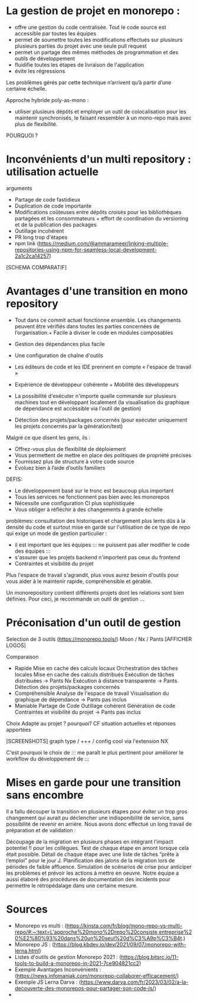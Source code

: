 # La gestion de projet en monorepo : 
- offre une gestion du code centralisée. Tout le code source est accessible par toutes les équipes
- permet de soumettre toutes les modifications effectués sur plusieurs plusieurs parties du projet avec une seule pull request
- permet un partage des mêmes méthodes de programmation et des outils de développement
- fluidifie toutes les étapes de livraison de l'application
- évite les régressions

Les problèmes gérés par cette technique n’arrivent qu’à partir d’une certaine échelle.

Approche hybride poly-as-mono :
-  utiliser plusieurs dépôts et employer un outil de colocalisation pour les maintenir synchronisés, le faisant ressembler à un mono-repo mais avec plus de flexibilité.

POURQUOI ? 
# Inconvénients d'un multi repository : utilisation actuelle 
arguments
- Partage de code fastidieux
- Duplication de code importante
- Modifications coûteuses entre dépôts croisés pour les bibliothèques partagées et les consommateurs + effort de coordination du versioning et de la publication des packages
- Outillage incohérent
- PR long trop d'étapes 
- npm link (https://medium.com/@ammarameer/linking-multiple-repositories-using-npm-for-seamless-local-development-2a1c2ca14257)

[SCHEMA COMPARATIF]

# Avantages d'une transition en mono repository
+ Tout dans ce commit actuel fonctionne ensemble. Les changements peuvent être vérifiés dans toutes les parties concernées de l’organisation.+ Facile à diviser le code en modules composables
- Gestion des dépendances plus facile
- Une configuration de chaîne d'outils
- Les éditeurs de code et les IDE prennent en compte « l'espace de travail »
- Expérience de développeur cohérente + Mobilité des développeurs

- La possibilité d'exécuter n'importe quelle commande sur plusieurs machines tout en développant localement (la visualisation du graphique de dépendance est accèssible via l'outil de gestion)
- Détection des projets/packages concernés (pour exécuter uniquement les projets concernés par la génération/test)

Malgré ce que disent les gens, ils :
- Offrez-vous plus de flexibilité de déploiement
- Vous permettent de mettre en place des politiques de propriété précises
- Fournissez plus de structure à votre code source
- Évoluez bien à l’aide d’outils familiers

DEFIS:
- Le développement basé sur le tronc est beaucoup plus important
- Tous les services ne fonctionnent pas bien avec les monorepos
- Nécessite une configuration CI plus sophistiquée
- Vous obliger à réfléchir à des changements à grande échelle

problèmes: consultation des historiques et chargement plus lents dûs à la densité du code
et surtout mise en garde sur l'utilisation de ce type de repo qui exige un mode de gestion particulier :
- il est important que les équipes ::: ne puissent pas aller modifier le code des équipes :::
- s'assurer que les projets backend n'importent pas ceux du frontend
- Contraintes et visibilité du projet

Plus l'espace de travail s'agrandit, plus vous aurez besoin d'outils pour vous aider à le maintenir rapide, compréhensible et gérable.

Un monorepository contient différents projets dont les relations sont bien définies. 
Pour ceci, je recommande un outil de gestion ... 

# Préconisation d'un outil de gestion
Selection de 3 outils (https://monorepo.tools/)
Moon / Nx / Pants 
[AFFICHER LOGOS]

Comparaison 
+ Rapide 
Mise en cache des calculs locaux
Orchestration des tâches locales
Mise en cache des calculs distribués
Exécution de tâches distribuées -> Pants Nx
Exécution à distance transparente -> Pants
Détection des projets/packages concernés
+ Compréhensible
Analyse de l'espace de travail
Visualisation du graphique de dépendance -> Pants pas inclus
+ Maniable
Partage de Code
Outillage cohérent
Génération de code
Contraintes et visibilité du projet -> Pants pas inclus

Choix 
Adapté au projet ? pourquoi?
CF situation actuelles et réponses apportées

[SCREENSHOTS] graph type / +++ / config cool via l'extension NX

C'est pourquoi le choix de ::: me paraît le plus pertinent pour améliorer le workflow du développement de :::

# Mises en garde pour une transition sans encombre 

Il a fallu découper la transition en plusieurs étapes pour éviter un trop gros changement qui aurait pu déclencher une indisponibilité de service, sans possibilité de revenir en arrière. Nous avons donc effectué un long travail de préparation et de validation :

Découpage de la migration en plusieurs phases en intégrant l’impact potentiel !! pour les collègues.
Test de chaque étape en amont lorsque cela était possible.
Détail de chaque étape avec une liste de tâches “prête à l’emploi” pour le jour J.
Planification des jalons de la migration lors de périodes de faible affluence.
Simulation de scénarios de crise pour anticiper les problèmes et prévoir les actions à mettre en oeuvre.
Notre équipe a aussi élaboré des procédures de documentation des incidents pour permettre le rétropédalage dans une certaine mesure.

# Sources 
- Monorepo vs multi : (https://kinsta.com/fr/blog/mono-repo-vs-multi-repo/#:~:text=L'approche%20mono%2Drepo%20consiste,entreprise%20%E2%80%93%20dans%20un%20seul%20d%C3%A9p%C3%B4t.)
- Monorepo JS : (https://blog.kbdev.io/dev/2021/09/07/monorepo-with-lerna.html)
- Listes d'outils de gestion Monorepo 2021 : (https://blog.bitsrc.io/11-tools-to-build-a-monorepo-in-2021-7ce904821cc2)
- Exemple Avantages Inconvénients : (https://news.infomaniak.com/monorepo-collaborer-efficacement/)
- Exemple JS Lerna Darva : (https://www.darva.com/fr/2023/03/02/a-la-decouverte-des-monorepos-pour-partager-son-code-js/)
- 
